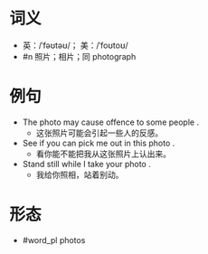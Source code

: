 # 词义
- 英：/ˈfəʊtəʊ/； 美：/ˈfoʊtoʊ/
- #n 照片；相片；同 photograph
# 例句
- The photo may cause offence to some people .
	- 这张照片可能会引起一些人的反感。
- See if you can pick me out in this photo .
	- 看你能不能把我从这张照片上认出来。
- Stand still while I take your photo .
	- 我给你照相，站着别动。
# 形态
- #word_pl photos
